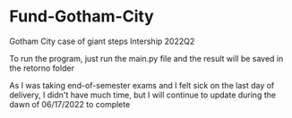 # Fund-Gotham-City
Gotham City case of giant steps Intership 2022Q2

To run the program, just run the main.py file and the result will be saved in the retorno folder

As I was taking end-of-semester exams and I felt sick on the last day of delivery, I didn't have much time, but I will continue to update during the dawn of 06/17/2022 to complete